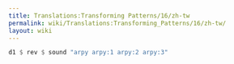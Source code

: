 ```yaml
---
title: Translations:Transforming Patterns/16/zh-tw
permalink: wiki/Translations:Transforming_Patterns/16/zh-tw/
layout: wiki
---
```


``` haskell
d1 $ rev $ sound "arpy arpy:1 arpy:2 arpy:3"
```
